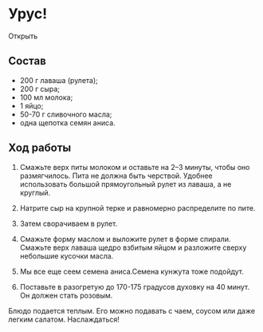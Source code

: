 # Урус!

Открыть

## Состав 

* 200 г лаваша (рулета);
* 200 г сыра;
* 100 мл молока;
* 1 яйцо;
* 50-70 г сливочного масла;
* одна щепотка семян аниса.

## Ход работы

1. Смажьте верх питы молоком и оставьте на 2–3 минуты, чтобы оно размягчилось. Пита не должна быть черствой. Удобнее использовать большой прямоугольный рулет из лаваша, а не круглый.

2. Натрите сыр на крупной терке и равномерно распределите по пите.

3. Затем сворачиваем в рулет.

4. Смажьте форму маслом и выложите рулет в форме спирали. Смажьте верх лаваша щедро взбитым яйцом и разложите сверху небольшие кусочки масла.

5. Мы все еще сеем семена аниса.Семена кунжута тоже подойдут.

6. Поставьте в разогретую до 170-175 градусов духовку на 40 минут. Он должен стать розовым.

Блюдо подается теплым. Его можно подавать с чаем, соусом или даже легким салатом.
Наслаждаться!

